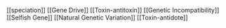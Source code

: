 [[speciation]]
[[Gene Drive]]
[[Toxin-antitoxin]]
[[Genetic Incompatibility]]
[[Selfish Gene]]
[[Natural Genetic Variation]]
[[Toxin-antidote]]
